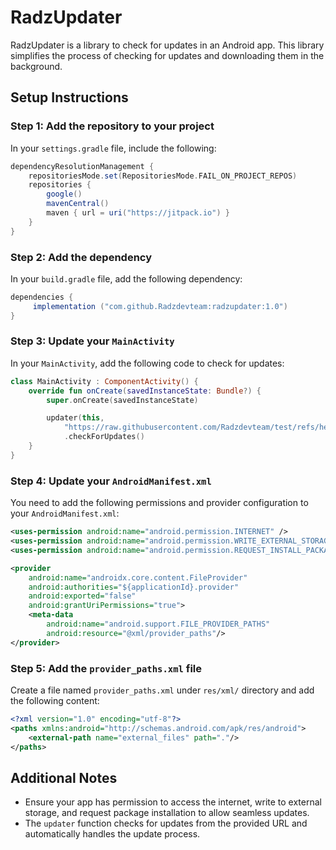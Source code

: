 
# RadzUpdater

RadzUpdater is a library to check for updates in an Android app. This library simplifies the process of checking for updates and downloading them in the background.

## Setup Instructions

### Step 1: Add the repository to your project

In your `settings.gradle` file, include the following:

```gradle
dependencyResolutionManagement {
    repositoriesMode.set(RepositoriesMode.FAIL_ON_PROJECT_REPOS)
    repositories {
        google()
        mavenCentral()
        maven { url = uri("https://jitpack.io") }
    }
}
```

### Step 2: Add the dependency

In your `build.gradle` file, add the following dependency:

```gradle
dependencies {
     implementation ("com.github.Radzdevteam:radzupdater:1.0")
}
```

### Step 3: Update your `MainActivity`

In your `MainActivity`, add the following code to check for updates:

```kotlin
class MainActivity : ComponentActivity() {
    override fun onCreate(savedInstanceState: Bundle?) {
        super.onCreate(savedInstanceState)

        updater(this,
            "https://raw.githubusercontent.com/Radzdevteam/test/refs/heads/main/updatertest")
            .checkForUpdates()
    }
}
```

### Step 4: Update your `AndroidManifest.xml`

You need to add the following permissions and provider configuration to your `AndroidManifest.xml`:

```xml
<uses-permission android:name="android.permission.INTERNET" />
<uses-permission android:name="android.permission.WRITE_EXTERNAL_STORAGE" />
<uses-permission android:name="android.permission.REQUEST_INSTALL_PACKAGES" />

<provider
    android:name="androidx.core.content.FileProvider"
    android:authorities="${applicationId}.provider"
    android:exported="false"
    android:grantUriPermissions="true">
    <meta-data
        android:name="android.support.FILE_PROVIDER_PATHS"
        android:resource="@xml/provider_paths"/>
</provider>
```

### Step 5: Add the `provider_paths.xml` file

Create a file named `provider_paths.xml` under `res/xml/` directory and add the following content:

```xml
<?xml version="1.0" encoding="utf-8"?>
<paths xmlns:android="http://schemas.android.com/apk/res/android">
    <external-path name="external_files" path="."/>
</paths>
```

## Additional Notes

- Ensure your app has permission to access the internet, write to external storage, and request package installation to allow seamless updates.
- The `updater` function checks for updates from the provided URL and automatically handles the update process.
```
